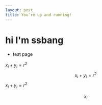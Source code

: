 ```yaml
---
layout: post
title: You're up and running!
---
```


# hi I'm ssbang

- test page

$x_i + y_i =r^2$
$$x_i + y_i =r^2$$
$`x_i + y_i =r^2`$

```math
x_i
```
